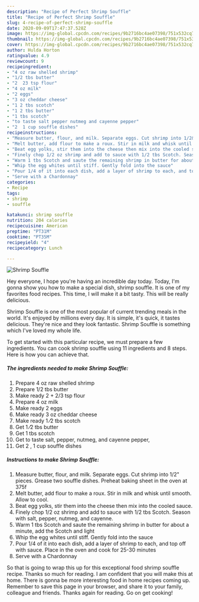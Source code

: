 ```yaml
---
description: "Recipe of Perfect Shrimp Souffle"
title: "Recipe of Perfect Shrimp Souffle"
slug: 4-recipe-of-perfect-shrimp-souffle
date: 2020-09-09T17:47:37.528Z
image: https://img-global.cpcdn.com/recipes/9b2716bc4ae07398/751x532cq70/shrimp-souffle-recipe-main-photo.jpg
thumbnail: https://img-global.cpcdn.com/recipes/9b2716bc4ae07398/751x532cq70/shrimp-souffle-recipe-main-photo.jpg
cover: https://img-global.cpcdn.com/recipes/9b2716bc4ae07398/751x532cq70/shrimp-souffle-recipe-main-photo.jpg
author: Hulda Horton
ratingvalue: 4.9
reviewcount: 9
recipeingredient:
- "4 oz raw shelled shrimp"
- "1/2 tbs butter"
- "2  23 tsp flour"
- "4 oz milk"
- "2 eggs"
- "3 oz cheddar cheese"
- "1 2 tbs scotch"
- "1 2 tbs butter"
- "1 tbs scotch"
- "to taste salt pepper nutmeg and cayenne pepper"
- "2  1 cup souffle dishes"
recipeinstructions:
- "Measure butter, flour, and milk. Separate eggs. Cut shrimp into 1/2&#34; pieces. Grease two souffle dishes. Preheat baking sheet in the oven at 375f"
- "Melt butter, add flour to make a roux. Stir in milk and whisk until smooth. Allow to cool."
- "Beat egg yolks, stir them into the cheese then mix into the cooled sauce."
- "Finely chop 1/2 oz shrimp and add to sauce with 1/2 tbs Scotch. Season with salt, pepper, nutmeg, and cayenne."
- "Warm 1 tbs Scotch and saute the remaining shrimp in butter for about a minute, add the Scotch and light"
- "Whip the egg whites until stiff. Gently fold into the sauce"
- "Pour 1/4 of it into each dish, add a layer of shrimp to each, and top off with sauce. Place in the oven and cook for 25-30 minutes"
- "Serve with a Chardonnay"
categories:
- Recipe
tags:
- shrimp
- souffle

katakunci: shrimp souffle 
nutrition: 204 calories
recipecuisine: American
preptime: "PT31M"
cooktime: "PT35M"
recipeyield: "4"
recipecategory: Lunch

---
```



![Shrimp Souffle](https://img-global.cpcdn.com/recipes/9b2716bc4ae07398/751x532cq70/shrimp-souffle-recipe-main-photo.jpg)

Hey everyone, I hope you're having an incredible day today. Today, I'm gonna show you how to make a special dish, shrimp souffle. It is one of my favorites food recipes. This time, I will make it a bit tasty. This will be really delicious.



Shrimp Souffle is one of the most popular of current trending meals in the world. It's enjoyed by millions every day. It is simple, it's quick, it tastes delicious. They're nice and they look fantastic. Shrimp Souffle is something which I've loved my whole life.


To get started with this particular recipe, we must prepare a few ingredients. You can cook shrimp souffle using 11 ingredients and 8 steps. Here is how you can achieve that.

<!--inarticleads1-->

##### The ingredients needed to make Shrimp Souffle:

1. Prepare 4 oz raw shelled shrimp
1. Prepare 1/2 tbs butter
1. Make ready 2 + 2/3 tsp flour
1. Prepare 4 oz milk
1. Make ready 2 eggs
1. Make ready 3 oz cheddar cheese
1. Make ready 1 ⁄2 tbs scotch
1. Get 1 ⁄2 tbs butter
1. Get 1 tbs scotch
1. Get to taste salt, pepper, nutmeg, and cayenne pepper,
1. Get 2 , 1 cup souffle dishes




<!--inarticleads2-->

##### Instructions to make Shrimp Souffle:

1. Measure butter, flour, and milk. Separate eggs. Cut shrimp into 1/2&#34; pieces. Grease two souffle dishes. Preheat baking sheet in the oven at 375f
1. Melt butter, add flour to make a roux. Stir in milk and whisk until smooth. Allow to cool.
1. Beat egg yolks, stir them into the cheese then mix into the cooled sauce.
1. Finely chop 1/2 oz shrimp and add to sauce with 1/2 tbs Scotch. Season with salt, pepper, nutmeg, and cayenne.
1. Warm 1 tbs Scotch and saute the remaining shrimp in butter for about a minute, add the Scotch and light
1. Whip the egg whites until stiff. Gently fold into the sauce
1. Pour 1/4 of it into each dish, add a layer of shrimp to each, and top off with sauce. Place in the oven and cook for 25-30 minutes
1. Serve with a Chardonnay




So that is going to wrap this up for this exceptional food shrimp souffle recipe. Thanks so much for reading. I am confident that you will make this at home. There is gonna be more interesting food in home recipes coming up. Remember to save this page in your browser, and share it to your family, colleague and friends. Thanks again for reading. Go on get cooking!
